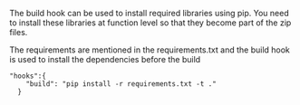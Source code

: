 The build hook can be used to install required libraries using pip. You need to install these libraries at function level so that they become part of the zip files.

The requirements are mentioned in the requirements.txt and the build hook is used to install the dependencies before the build

```
"hooks":{
    "build": "pip install -r requirements.txt -t ."
  }
```

